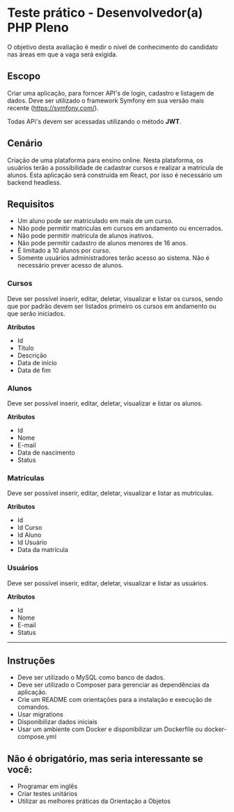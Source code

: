 # Teste prático - Desenvolvedor(a) PHP Pleno

O objetivo desta avaliação é medir o nível de conhecimento do candidato nas áreas em que a vaga será exigida.

## Escopo

Criar uma aplicação, para forncer API's de login, cadastro e listagem de dados. Deve ser utilizado o framework Symfony em sua versão mais recente (https://symfony.com/).

Todas APi's devem ser acessadas utilizando o método **JWT**.

## Cenário

Criação de uma plataforma para ensino online. Nesta plataforma, os usuários terão a possibilidade de cadastrar cursos e realizar a matrícula de alunos. Esta aplicação será construída em React, por isso é necessário um backend headless.

## Requisitos

* Um aluno pode ser matriculado em mais de um curso.
* Não pode permitir matriculas em cursos em andamento ou encerrados.
* Não pode permitir matricula de alunos inativos.
* Não pode permitir cadastro de alunos menores de 16 anos.
* É limitado a 10 alunos por curso.
* Somente usuários administradores terão acesso ao sistema. Não é necessário prever acesso de alunos.

### Cursos

Deve ser possível inserir, editar, deletar, visualizar e listar os cursos, sendo que por padrão devem ser listados primeiro os cursos em andamento ou que serão iniciados.

**Atributos**
* Id
* Título
* Descrição
* Data de início
* Data de fim

### Alunos

Deve ser possível inserir, editar, deletar, visualizar e listar os alunos. 

**Atributos**
* Id
* Nome
* E-mail
* Data de nascimento
* Status

### Matrículas

Deve ser possível inserir, editar, deletar, visualizar e listar as mutrículas.

**Atributos**
* Id
* Id Curso
* Id Aluno
* Id Usuário
* Data da matrícula

### Usuários

Deve ser possível inserir, editar, deletar, visualizar e listar as usuários.

**Atributos**
* Id
* Nome
* E-mail
* Status

---

## Instruções
* Deve ser utilizado o MySQL como banco de dados.
* Deve ser utilizado o Composer para gerenciar as dependências da aplicação.
* Crie um README com orientações para a instalação e execução de comandos.
* Usar migrations
* Disponibilizar dados iniciais
* Usar um ambiente com Docker e disponibilizar um Dockerfile ou docker-compose.yml

## Não é obrigatório, mas seria interessante se você:
* Programar em inglês
* Criar testes unitários
* Utilizar as melhores práticas da Orientação a Objetos